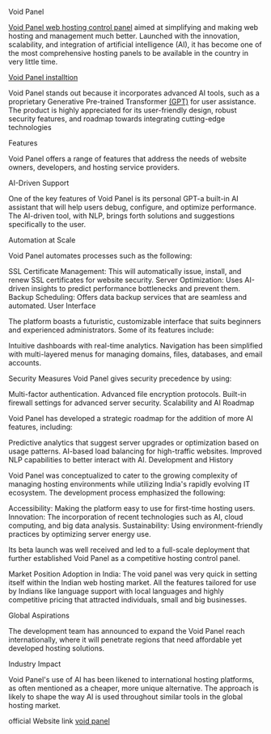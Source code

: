 Void Panel

[Void Panel web hosting control panel](https://voidpanel.com)
aimed at simplifying and making web  hosting and management much better. Launched with the innovation, scalability, and integration 
of artificial intelligence (AI), it has become one of the most comprehensive hosting panels to be 
available in the country in very little time.

[Void Panel installtion](https://voidpanel.com/docs)

Void Panel stands out because it incorporates advanced AI tools, such as a proprietary Generative
Pre-trained Transformer  [(GPT)](https://voidpanel.com/ai) for user assistance. The product is highly appreciated for its user-friendly 
design, robust security features, and roadmap towards integrating cutting-edge technologies

Features

Void Panel offers a range of features that address the needs of website owners, developers,
 and hosting service providers.

AI-Driven Support

One of the key features of Void Panel is its personal GPT-a built-in AI assistant 
that will help users debug, configure, and optimize performance. The AI-driven tool, 
with NLP, brings forth solutions and suggestions specifically to the user.

Automation at Scale

Void Panel automates processes such as the following:

SSL Certificate Management: This will automatically issue, install, and renew SSL certificates for website security.
Server Optimization: Uses AI-driven insights to predict performance bottlenecks and prevent them.
Backup Scheduling: Offers data backup services that are seamless and automated.
User Interface

The platform boasts a futuristic, customizable interface that suits beginners and 
experienced administrators. Some of its features include:

Intuitive dashboards with real-time analytics.
Navigation has been simplified with multi-layered menus for managing domains, files, databases, and email 
accounts.


Security Measures
Void Panel gives security precedence by using:

Multi-factor authentication.
Advanced file encryption protocols.
Built-in firewall settings for advanced server security.
Scalability and AI Roadmap

Void Panel has developed a strategic roadmap for the addition of more AI features, including:

Predictive analytics that suggest server upgrades or optimization based on usage patterns.
AI-based load balancing for high-traffic websites.
Improved NLP capabilities to better interact with AI.
Development and History

Void Panel was conceptualized to cater to the growing complexity of managing hosting environments while utilizing India's rapidly evolving IT ecosystem. The development process emphasized the following:

Accessibility: Making the platform easy to use for first-time hosting users.
Innovation: The incorporation of recent technologies such as AI, cloud computing, and big data analysis.
Sustainability: Using environment-friendly practices by optimizing server energy use.

Its beta launch was well received and led to a full-scale deployment that further
 established Void Panel as a competitive hosting control panel.

Market Position
Adoption in India:
The void panel was very quick in setting itself within the Indian web hosting market. 
All the features tailored for use by Indians like language support with local languages 
and highly competitive pricing that attracted individuals, small and big businesses.


Global Aspirations

The development team has announced to expand the Void Panel reach internationally, where it 
will penetrate regions that need affordable yet developed hosting solutions.


Industry Impact

Void Panel's use of AI has been likened to international hosting platforms, as often mentioned as a 
cheaper, more unique alternative. The approach is likely to shape the way AI is used throughout similar
tools in the global hosting market.


official Website link
[void panel](https://voidpanel.com)
